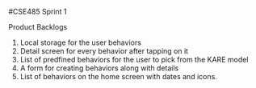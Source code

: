 #CSE485 Sprint 1 

Product Backlogs
1) Local storage for the user behaviors
2) Detail screen for every behavior after tapping on it
3) List of predfined behaviors for the user to pick from the KARE model
4) A form for creating behaviors along with details
5) List of behaviors on the home screen with dates and icons.
